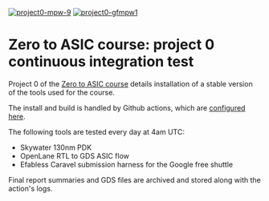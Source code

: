 [![project0-mpw-9](https://github.com/mattvenn/project0_test/actions/workflows/install-mpw-9.yaml/badge.svg)](https://github.com/mattvenn/project0_test/actions/workflows/install-mpw-9.yaml) [![project0-gfmpw1](https://github.com/mattvenn/project0_test/actions/workflows/install-gfmpw1.yaml/badge.svg)](https://github.com/mattvenn/project0_test/actions/workflows/install-gfmpw1.yaml)

# Zero to ASIC course: project 0 continuous integration test

Project 0 of the [Zero to ASIC course](https://zerotoasiccourse.com) details installation of a stable version of the tools used for the course.

The install and build is handled by Github actions, which are [configured here](https://github.com/mattvenn/project0_test/tree/main/.github/workflows).

The following tools are tested every day at 4am UTC:

* Skywater 130nm PDK
* OpenLane RTL to GDS ASIC flow
* Efabless Caravel submission harness for the Google free shuttle

Final report summaries and GDS files are archived and stored along with the action's logs.
